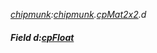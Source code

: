 _[chipmunk](../../modules/chipmunk/chipmunk-module.md):[chipmunk](../../modules/chipmunk/chipmunk-module.md).[cpMat2x2](../../modules/chipmunk/chipmunk-cpmat2x2.md).d_
##### Field d:[cpFloat](../../modules/chipmunk/chipmunk-cpfloat.md)
